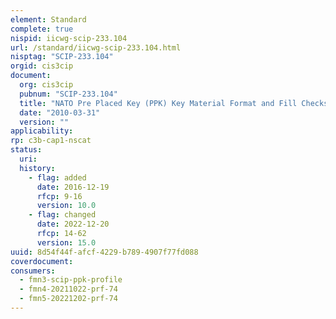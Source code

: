 ```yaml
---
element: Standard
complete: true
nispid: iicwg-scip-233.104
url: /standard/iicwg-scip-233.104.html
nisptag: "SCIP-233.104"
orgid: cis3cip
document:
  org: cis3cip
  pubnum: "SCIP-233.104"
  title: "NATO Pre Placed Key (PPK) Key Material Format and Fill Checks Specification Rev.1.0"
  date: "2010-03-31"
  version: ""
applicability:
rp: c3b-cap1-nscat
status:
  uri: 
  history: 
    - flag: added
      date: 2016-12-19
      rfcp: 9-16
      version: 10.0
    - flag: changed
      date: 2022-12-20
      rfcp: 14-62
      version: 15.0
uuid: 8d54f44f-afcf-4229-b789-4907f77fd088
coverdocument:
consumers:
  - fmn3-scip-ppk-profile
  - fmn4-20211022-prf-74
  - fmn5-20221202-prf-74
---
```

